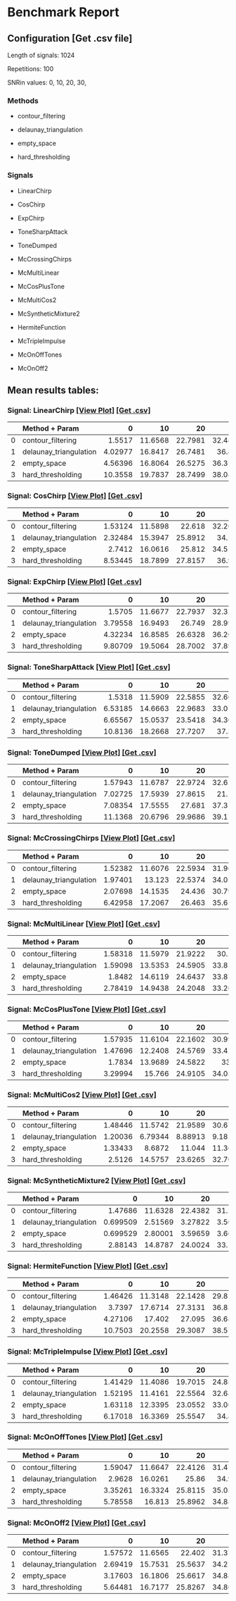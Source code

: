 # Benchmark Report

## Configuration   [Get .csv file] 

Length of signals: 1024

Repetitions: 100

SNRin values: 
0, 
10, 
20, 
30, 


### Methods  

* contour_filtering 

* delaunay_triangulation 

* empty_space 

* hard_thresholding 

### Signals  

* LinearChirp 

* CosChirp 

* ExpChirp 

* ToneSharpAttack 

* ToneDumped 

* McCrossingChirps 

* McMultiLinear 

* McCosPlusTone 

* McMultiCos2 

* McSyntheticMixture2 

* HermiteFunction 

* McTripleImpulse 

* McOnOffTones 

* McOnOff2 

## Mean results tables: 
### Signal: LinearChirp  [[View Plot]](https://jmiramont.github.io/benchmark-test/results/plot_LinearChirp.html)    [[Get .csv]](results_LinearChirp.csv)
|    | Method + Param         |        0 |      10 |      20 |      30 |
|---:|:-----------------------|---------:|--------:|--------:|--------:|
|  0 | contour_filtering      |  1.5517  | 11.6568 | 22.7981 | 32.4491 |
|  1 | delaunay_triangulation |  4.02977 | 16.8417 | 26.7481 | 36.419  |
|  2 | empty_space            |  4.56396 | 16.8064 | 26.5275 | 36.3102 |
|  3 | hard_thresholding      | 10.3558  | 19.7837 | 28.7499 | 38.0833 |
### Signal: CosChirp  [[View Plot]](../gh-pages/results/plot_CosChirp.html)    [[Get .csv]](results_CosChirp.csv)
|    | Method + Param         |       0 |      10 |      20 |      30 |
|---:|:-----------------------|--------:|--------:|--------:|--------:|
|  0 | contour_filtering      | 1.53124 | 11.5898 | 22.618  | 32.2653 |
|  1 | delaunay_triangulation | 2.32484 | 15.3947 | 25.8912 | 34.205  |
|  2 | empty_space            | 2.7412  | 16.0616 | 25.812  | 34.5548 |
|  3 | hard_thresholding      | 8.53445 | 18.7899 | 27.8157 | 36.966  |
### Signal: ExpChirp  [[View Plot]](../gh-pages/results/plot_ExpChirp.html)    [[Get .csv]](results_ExpChirp.csv)
|    | Method + Param         |       0 |      10 |      20 |      30 |
|---:|:-----------------------|--------:|--------:|--------:|--------:|
|  0 | contour_filtering      | 1.5705  | 11.6677 | 22.7937 | 32.3298 |
|  1 | delaunay_triangulation | 3.79558 | 16.9493 | 26.749  | 28.9912 |
|  2 | empty_space            | 4.32234 | 16.8585 | 26.6328 | 36.2094 |
|  3 | hard_thresholding      | 9.80709 | 19.5064 | 28.7002 | 37.8922 |
### Signal: ToneSharpAttack  [[View Plot]](../gh-pages/results/plot_ToneSharpAttack.html)    [[Get .csv]](results_ToneSharpAttack.csv)
|    | Method + Param         |        0 |      10 |      20 |      30 |
|---:|:-----------------------|---------:|--------:|--------:|--------:|
|  0 | contour_filtering      |  1.5318  | 11.5909 | 22.5855 | 32.6084 |
|  1 | delaunay_triangulation |  6.53185 | 14.6663 | 22.9683 | 33.0777 |
|  2 | empty_space            |  6.65567 | 15.0537 | 23.5418 | 34.3087 |
|  3 | hard_thresholding      | 10.8136  | 18.2668 | 27.7207 | 37.397  |
### Signal: ToneDumped  [[View Plot]](../gh-pages/results/plot_ToneDumped.html)    [[Get .csv]](results_ToneDumped.csv)
|    | Method + Param         |        0 |      10 |      20 |      30 |
|---:|:-----------------------|---------:|--------:|--------:|--------:|
|  0 | contour_filtering      |  1.57943 | 11.6787 | 22.9724 | 32.6222 |
|  1 | delaunay_triangulation |  7.02725 | 17.5939 | 27.8615 | 21.759  |
|  2 | empty_space            |  7.08354 | 17.5555 | 27.681  | 37.3164 |
|  3 | hard_thresholding      | 11.1368  | 20.6796 | 29.9686 | 39.1794 |
### Signal: McCrossingChirps  [[View Plot]](../gh-pages/results/plot_McCrossingChirps.html)    [[Get .csv]](results_McCrossingChirps.csv)
|    | Method + Param         |       0 |      10 |      20 |      30 |
|---:|:-----------------------|--------:|--------:|--------:|--------:|
|  0 | contour_filtering      | 1.52382 | 11.6076 | 22.5934 | 31.9694 |
|  1 | delaunay_triangulation | 1.97401 | 13.123  | 22.5374 | 34.0291 |
|  2 | empty_space            | 2.07698 | 14.1535 | 24.436  | 30.7966 |
|  3 | hard_thresholding      | 6.42958 | 17.2067 | 26.463  | 35.6593 |
### Signal: McMultiLinear  [[View Plot]](../gh-pages/results/plot_McMultiLinear.html)    [[Get .csv]](results_McMultiLinear.csv)
|    | Method + Param         |       0 |      10 |      20 |      30 |
|---:|:-----------------------|--------:|--------:|--------:|--------:|
|  0 | contour_filtering      | 1.58318 | 11.5979 | 21.9222 | 30.558  |
|  1 | delaunay_triangulation | 1.59098 | 13.5353 | 24.5905 | 33.8343 |
|  2 | empty_space            | 1.8482  | 14.6119 | 24.6437 | 33.8771 |
|  3 | hard_thresholding      | 2.78419 | 14.9438 | 24.2048 | 33.2693 |
### Signal: McCosPlusTone  [[View Plot]](../gh-pages/results/plot_McCosPlusTone.html)    [[Get .csv]](results_McCosPlusTone.csv)
|    | Method + Param         |       0 |      10 |      20 |      30 |
|---:|:-----------------------|--------:|--------:|--------:|--------:|
|  0 | contour_filtering      | 1.57935 | 11.6104 | 22.1602 | 30.9971 |
|  1 | delaunay_triangulation | 1.47696 | 12.2408 | 24.5769 | 33.4238 |
|  2 | empty_space            | 1.7834  | 13.9689 | 24.5822 | 33.89   |
|  3 | hard_thresholding      | 3.29994 | 15.766  | 24.9105 | 34.0387 |
### Signal: McMultiCos2  [[View Plot]](../gh-pages/results/plot_McMultiCos2.html)    [[Get .csv]](results_McMultiCos2.csv)
|    | Method + Param         |       0 |       10 |       20 |       30 |
|---:|:-----------------------|--------:|---------:|---------:|---------:|
|  0 | contour_filtering      | 1.48446 | 11.5742  | 21.9589  | 30.6764  |
|  1 | delaunay_triangulation | 1.20036 |  6.79344 |  8.88913 |  9.18267 |
|  2 | empty_space            | 1.33433 |  8.6872  | 11.044   | 11.3649  |
|  3 | hard_thresholding      | 2.5126  | 14.5757  | 23.6265  | 32.7042  |
### Signal: McSyntheticMixture2  [[View Plot]](../gh-pages/results/plot_McSyntheticMixture2.html)    [[Get .csv]](results_McSyntheticMixture2.csv)
|    | Method + Param         |        0 |       10 |       20 |       30 |
|---:|:-----------------------|---------:|---------:|---------:|---------:|
|  0 | contour_filtering      | 1.47686  | 11.6328  | 22.4382  | 31.2383  |
|  1 | delaunay_triangulation | 0.699509 |  2.51569 |  3.27822 |  3.50459 |
|  2 | empty_space            | 0.699529 |  2.80001 |  3.59659 |  3.66524 |
|  3 | hard_thresholding      | 2.88143  | 14.8787  | 24.0024  | 33.1886  |
### Signal: HermiteFunction  [[View Plot]](../gh-pages/results/plot_HermiteFunction.html)    [[Get .csv]](results_HermiteFunction.csv)
|    | Method + Param         |        0 |      10 |      20 |      30 |
|---:|:-----------------------|---------:|--------:|--------:|--------:|
|  0 | contour_filtering      |  1.46426 | 11.3148 | 22.1428 | 29.8105 |
|  1 | delaunay_triangulation |  3.7397  | 17.6714 | 27.3131 | 36.8352 |
|  2 | empty_space            |  4.27106 | 17.402  | 27.095  | 36.6831 |
|  3 | hard_thresholding      | 10.7503  | 20.2558 | 29.3087 | 38.5736 |
### Signal: McTripleImpulse  [[View Plot]](../gh-pages/results/plot_McTripleImpulse.html)    [[Get .csv]](results_McTripleImpulse.csv)
|    | Method + Param         |       0 |      10 |      20 |      30 |
|---:|:-----------------------|--------:|--------:|--------:|--------:|
|  0 | contour_filtering      | 1.41429 | 11.4086 | 19.7015 | 24.8857 |
|  1 | delaunay_triangulation | 1.52195 | 11.4161 | 22.5564 | 32.6803 |
|  2 | empty_space            | 1.63118 | 12.3395 | 23.0552 | 33.0642 |
|  3 | hard_thresholding      | 6.17018 | 16.3369 | 25.5547 | 34.813  |
### Signal: McOnOffTones  [[View Plot]](../gh-pages/results/plot_McOnOffTones.html)    [[Get .csv]](results_McOnOffTones.csv)
|    | Method + Param         |       0 |      10 |      20 |      30 |
|---:|:-----------------------|--------:|--------:|--------:|--------:|
|  0 | contour_filtering      | 1.59047 | 11.6647 | 22.4126 | 31.4796 |
|  1 | delaunay_triangulation | 2.9628  | 16.0261 | 25.86   | 34.906  |
|  2 | empty_space            | 3.35261 | 16.3324 | 25.8115 | 35.0362 |
|  3 | hard_thresholding      | 5.78558 | 16.813  | 25.8962 | 34.8893 |
### Signal: McOnOff2  [[View Plot]](../gh-pages/results/plot_McOnOff2.html)    [[Get .csv]](results_McOnOff2.csv)
|    | Method + Param         |       0 |      10 |      20 |      30 |
|---:|:-----------------------|--------:|--------:|--------:|--------:|
|  0 | contour_filtering      | 1.57572 | 11.6565 | 22.402  | 31.3705 |
|  1 | delaunay_triangulation | 2.69419 | 15.7531 | 25.5637 | 34.2289 |
|  2 | empty_space            | 3.17603 | 16.1806 | 25.6617 | 34.8841 |
|  3 | hard_thresholding      | 5.64481 | 16.7177 | 25.8267 | 34.8678 |
